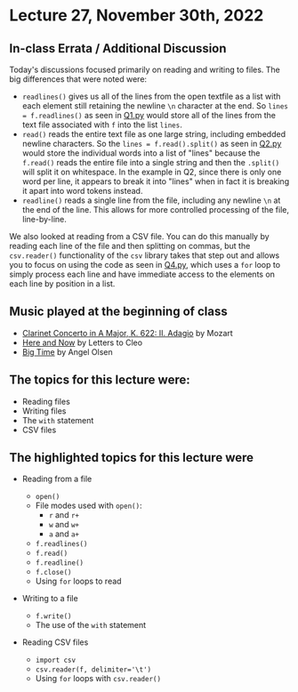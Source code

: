 # Lecture 27, November 30th, 2022

## In-class Errata / Additional Discussion

Today's discussions focused primarily on reading and writing to files.  The big differences that were noted were:

* `readlines()` gives us all of the lines from the open textfile as a list with each element still retaining the newline `\n` character at the end.  So ```lines = f.readlines()``` as seen in [Q1.py](Q1.py) would store all of the lines from the text file associated with `f` into the list `lines`.
* `read()` reads the entire text file as one large string, including embedded newline characters.  So the `lines = f.read().split()` as seen in [Q2.py](Q2.py) would store the individual words into a list of "lines" because the `f.read()` reads the entire file into a single string and then the `.split()` will split it on whitespace. In the example in Q2, since there is only one word per line, it appears to break it into "lines" when in fact it is breaking it apart into word tokens instead.
* `readline()` reads a single line from the file, including any newline `\n` at the end of the line. This allows for more controlled processing of the file, line-by-line.

We also looked at reading from a CSV file. You can do this manually by reading each line of the file and then splitting on commas, but the `csv.reader()` functionality of the `csv` library takes that step out and allows you to focus on using the code as seen in [Q4.py](Q4.py), which uses a `for` loop to simply process each line and have immediate access to the elements on each line by position in a list.

## Music played at the beginning of class

* [Clarinet Concerto in A Major, K. 622: II. Adagio](https://www.youtube.com/watch?v=YT_63UntRJE) by Mozart
* [Here and Now](https://www.youtube.com/watch?v=5w2YLdjxS_M) by Letters to Cleo
* [Big Time](https://www.youtube.com/watch?v=9MG7vZRyyj4) by Angel Olsen

## The topics for this lecture were:

* Reading files
* Writing files
* The `with` statement
* CSV files

## The highlighted topics for this lecture were

* Reading from a file
	* `open()`
	* File modes used with `open()`:
		* `r` and `r+`
		* `w` and `w+`
		* `a` and `a+`
	* `f.readlines()`
	* `f.read()`
	* `f.readline()`
	* `f.close()`
	* Using `for` loops to read

* Writing to a file
	* `f.write()`
	* The use of the `with` statement
 
* Reading CSV files
	* `import csv`
	* `csv.reader(f, delimiter='\t')`
	* Using `for` loops with `csv.reader()`

